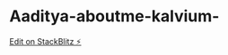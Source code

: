 # Aaditya-aboutme-kalvium-

[Edit on StackBlitz ⚡️](https://stackblitz.com/edit/web-platform-ov2yxz)